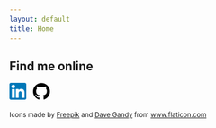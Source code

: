 ```yaml
---
layout: default
title: Home
---
```


## Find me online 
[![Linkedin](assets/img/linkedin.png)](https://www.linkedin.com/in/peter-rizzi) &nbsp; [![GitHub](assets/img/github-logo.png)](https://www.github.com/PeterRizzi)

<div><small>Icons made by <a href="https://www.flaticon.com/authors/freepik" title="Freepik">Freepik</a> and <a href="https://www.flaticon.com/authors/dave-gandy" title="Dave Gandy">Dave Gandy</a> from <a href="https://www.flaticon.com/" title="Flaticon">www.flaticon.com</a></small></div>
